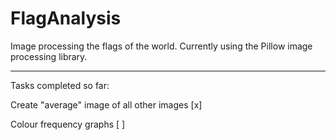 # FlagAnalysis
Image processing the flags of the world.
Currently using the Pillow image processing library.

--------------

Tasks completed so far:

Create "average" image of all other images [x]

Colour frequency graphs                    [ ]
